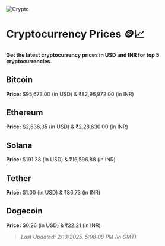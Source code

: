 
![Crypto](https://www.techguide.com.au/wp-content/uploads/2020/11/crypto3.jpeg)

# Cryptocurrency Prices 🪙📈

#### Get the latest cryptocurrency prices in USD and INR for top 5 cryptocurrencies.

## Bitcoin

**Price:** $95,673.00 (in USD) & ₹82,96,972.00 (in INR)

## Ethereum

**Price:** $2,636.35 (in USD) & ₹2,28,630.00 (in INR)

## Solana

**Price:** $191.38 (in USD) & ₹16,596.88 (in INR)

## Tether

**Price:** $1.00 (in USD) & ₹86.73 (in INR)

## Dogecoin

**Price:** $0.26 (in USD) & ₹22.21 (in INR)

> _Last Updated: 2/13/2025, 5:08:08 PM (in GMT)_
